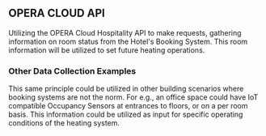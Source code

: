 ## OPERA CLOUD API

Utilizing the OPERA Cloud Hospitality API to make requests, gathering information on room status from the Hotel's Booking System.
This room information will be utilized to set future heating operations.

### Other Data Collection Examples
This same principle could be utilized in other building scenarios where booking systems are not the norm.
For e.g., an office space could have IoT compatible Occupancy Sensors at entrances to floors, or on a per room basis. This information could be utilized as input for specific operating conditions of the heating system. 
